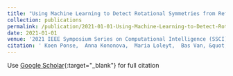 ```yaml
---
title: "Using Machine Learning to Detect Rotational Symmetries from Reflectional Symmetries in 2D Images"
collection: publications
permalink: /publication/2021-01-01-Using-Machine-Learning-to-Detect-Rotational-Symmetries-from-Reflectional-Symmetries-in-2D-Images
date: 2021-01-01
venue: '2021 IEEE Symposium Series on Computational Intelligence (SSCI)'
citation: ' Koen Ponse,  Anna Kononova,  Maria Loleyt,  Bas Van, &quot;Using Machine Learning to Detect Rotational Symmetries from Reflectional Symmetries in 2D Images.&quot; 2021 IEEE Symposium Series on Computational Intelligence (SSCI), 2021.'
---
```

Use [Google Scholar](https://scholar.google.com/scholar?q=Using+Machine+Learning+to+Detect+Rotational+Symmetries+from+Reflectional+Symmetries+in+2D+Images){:target="_blank"} for full citation